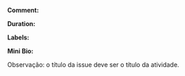 **Comment:**

**Duration:**

**Labels:**

**Mini Bio:**

Observação: o título da issue deve ser o título da atividade.
